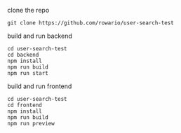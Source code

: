 clone the repo
```
git clone https://github.com/rowario/user-search-test
```
build and run backend
```
cd user-search-test
cd backend
npm install
npm run build
npm run start
```
build and run frontend
```
cd user-search-test
cd frontend
npm install
npm run build
npm run preview
```


